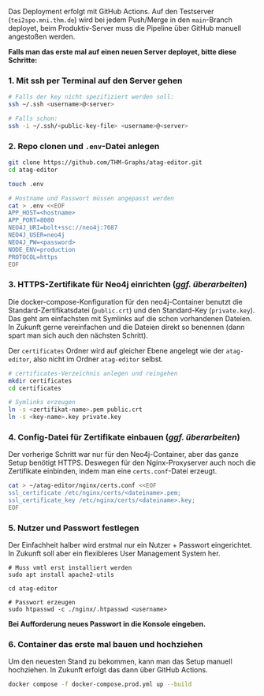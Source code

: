 Das Deployment erfolgt mit GitHub Actions. Auf den Testserver (`tei2spo.mni.thm.de`) wird bei jedem Push/Merge in den `main`-Branch deployet, beim Produktiv-Server muss die Pipeline über GitHub manuell angestoßen werden.

**Falls man das erste mal auf einen neuen Server deployet, bitte diese Schritte:**

### 1. Mit ssh per Terminal auf den Server gehen

```sh
# Falls der key nicht spezifiziert werden soll:
ssh ~/.ssh <username>@<server>

# Falls schon:
ssh -i ~/.ssh/<public-key-file> <username>@<server>
```

### 2. Repo clonen und `.env`-Datei anlegen

```sh
git clone https://github.com/THM-Graphs/atag-editor.git
cd atag-editor

touch .env

# Hostname und Passwort müssen angepasst werden
cat > .env <<EOF 
APP_HOST=<hostname>
APP_PORT=8080
NEO4J_URI=bolt+ssc://neo4j:7687
NEO4J_USER=neo4j
NEO4J_PW=<password>
NODE_ENV=production
PROTOCOL=https
EOF
```

### 3. HTTPS-Zertifikate für Neo4j einrichten (*ggf. überarbeiten*)

Die docker-compose-Konfiguration für den neo4j-Container benutzt die Standard-Zertifikatsdatei (`public.crt`) und den Standard-Key (`private.key`).  Das geht am einfachsten mit Symlinks auf die schon vorhandenen Dateien. In Zukunft gerne vereinfachen und die Dateien direkt so benennen (dann spart man sich auch den nächsten Schritt).

Der `certificates` Ordner wird auf gleicher Ebene angelegt wie der `atag-editor`, also nicht im Ordner  `atag-editor` selbst.

```sh
# certificates-Verzeichnis anlegen und reingehen
mkdir certificates
cd certificates

# Symlinks erzeugen
ln -s <zertifikat-name>.pem public.crt
ln -s <key-name>.key private.key
```
### 4. Config-Datei für Zertifikate einbauen (*ggf. überarbeiten*)

Der vorherige Schritt war nur für den Neo4j-Container, aber das ganze Setup benötigt HTTPS. Deswegen für den Nginx-Proxyserver auch noch die Zertifikate einbinden, indem man eine `certs.conf`-Datei erzeugt.

```sh
cat > ~/atag-editor/nginx/certs.conf <<EOF 
ssl_certificate /etc/nginx/certs/<dateiname>.pem;
ssl_certificate_key /etc/nginx/certs/<dateiname>.key;
EOF
```

### 5. Nutzer und Passwort festlegen
Der Einfachheit halber wird erstmal nur ein Nutzer + Passwort eingerichtet. In Zukunft soll aber ein flexibleres User Management System her.

```shell
# Muss vmtl erst installiert werden
sudo apt install apache2-utils

cd atag-editor

# Passwort erzeugen 
sudo htpasswd -c ./nginx/.htpasswd <username>
```

 **Bei Aufforderung neues Passwort in die Konsole eingeben.**

### 6. Container das erste mal bauen und hochziehen

Um den neuesten Stand zu bekommen, kann man das Setup manuell hochziehen. In Zukunft erfolgt das dann über GitHub Actions.

```sh
docker compose -f docker-compose.prod.yml up --build
```